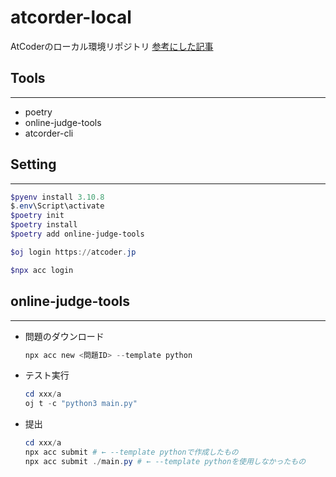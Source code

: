 # atcorder-local
AtCoderのローカル環境リポジトリ
[参考にした記事](https://zenn.dev/dri_cro_6663/scraps/064296ba53e0d6)
## Tools
---
- poetry
- online-judge-tools
- atcorder-cli

## Setting
---
```powershell
$pyenv install 3.10.8
$.env\Script\activate
$poetry init
$poetry install
$poetry add online-judge-tools
```

```powershell
$oj login https://atcoder.jp

$npx acc login
```

## online-judge-tools
---

- 問題のダウンロード
    ```powershell
    npx acc new <問題ID> --template python
    ```

- テスト実行
    ```powershell
    cd xxx/a
    oj t -c "python3 main.py"
    ```

- 提出
    ```powershell
    cd xxx/a
    npx acc submit # ← --template pythonで作成したもの
    npx acc submit ./main.py # ← --template pythonを使用しなかったもの
    ```